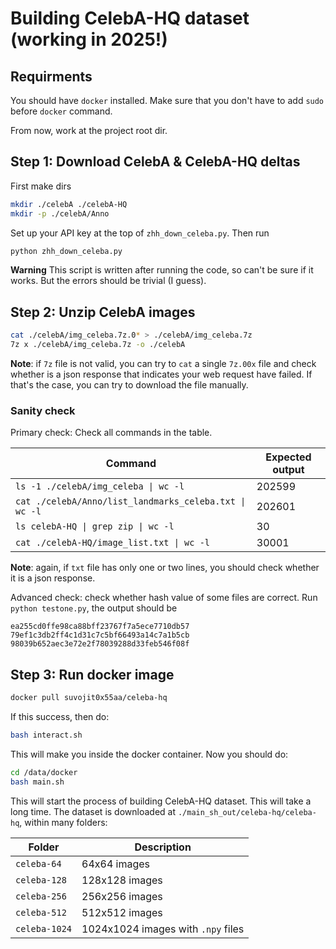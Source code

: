 # Building CelebA-HQ dataset (working in 2025!)

## Requirments

You should have `docker` installed. Make sure that you don't have to add `sudo` before `docker` command.

From now, work at the project root dir.

## Step 1: Download CelebA & CelebA-HQ deltas

First make dirs

```bash
mkdir ./celebA ./celebA-HQ
mkdir -p ./celebA/Anno
```

Set up your API key at the top of `zhh_down_celeba.py`. Then run

```bash
python zhh_down_celeba.py
```

**Warning** This script is written after running the code, so can't be sure if it works. But the errors should be trivial (I guess).

## Step 2: Unzip CelebA images

```bash
cat ./celebA/img_celeba.7z.0* > ./celebA/img_celeba.7z
7z x ./celebA/img_celeba.7z -o ./celebA
```

**Note**: if `7z` file is not valid, you can try to `cat` a single `7z.00x` file and check whether is a json response that indicates your web request have failed. If that's the case, you can try to download the file manually.

### Sanity check

Primary check: Check all commands in the table.

| Command | Expected output |
| --- | --- |
| `ls -1 ./celebA/img_celeba \| wc -l` | 202599 |
| `cat ./celebA/Anno/list_landmarks_celeba.txt \| wc -l` | 202601 |
| `ls celebA-HQ \| grep zip \| wc -l` | 30 |
| `cat ./celebA-HQ/image_list.txt \| wc -l` | 30001 |

**Note**: again, if `txt` file has only one or two lines, you should check whether it is a json response.

Advanced check: check whether hash value of some files are correct. Run `python testone.py`, the output should be

```
ea255cd0ffe98ca88bff23767f7a5ece7710db57
79ef1c3db2ff4c1d31c7c5bf66493a14c7a1b5cb
98039b652aec3e72e2f78039288d33feb546f08f
```

## Step 3: Run docker image

```bash
docker pull suvojit0x55aa/celeba-hq
```

If this success, then do:

```bash
bash interact.sh
```

This will make you inside the docker container. Now you should do:

```bash
cd /data/docker
bash main.sh
```

This will start the process of building CelebA-HQ dataset. This will take a long time. The dataset is downloaded at `./main_sh_out/celeba-hq/celeba-hq`, within many folders:

| Folder | Description |
| --- | --- |
| `celeba-64` | 64x64 images |
| `celeba-128` | 128x128 images |
| `celeba-256` | 256x256 images |
| `celeba-512` | 512x512 images |
| `celeba-1024` | 1024x1024 images with `.npy` files |
